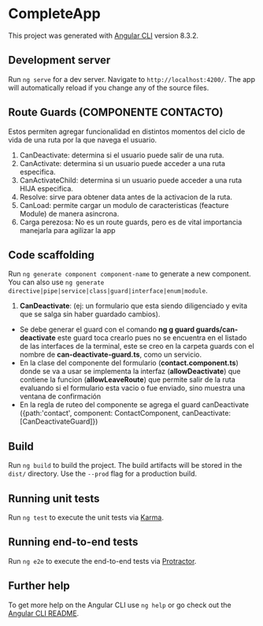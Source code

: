 # CompleteApp

This project was generated with [Angular CLI](https://github.com/angular/angular-cli) version 8.3.2.

## Development server

Run `ng serve` for a dev server. Navigate to `http://localhost:4200/`. The app will automatically reload if you change any of the source files.

## Route Guards (COMPONENTE CONTACTO)

Estos permiten agregar funcionalidad en distintos momentos del ciclo de vida de una ruta por la que navega el usuario.
1. CanDeactivate: determina si el usuario puede salir de una ruta.
2. CanActivate: determina si un usuario puede acceder a una ruta especifica.
3. CanActivateChild: determina si un usuario puede acceder a una ruta HIJA especifica.
4. Resolve: sirve para obtener data antes de la activacion de la ruta.
5. CanLoad: permite cargar un modulo de caracteristicas (feacture Module) de manera asincrona.
6. Carga perezosa: No es un route guards, pero es de vital importancia manejarla para agilizar la app

## Code scaffolding

Run `ng generate component component-name` to generate a new component. You can also use `ng generate directive|pipe|service|class|guard|interface|enum|module`.

1. **CanDeactivate**: (ej: un formulario que esta siendo diligenciado y evita que se salga sin haber guardado cambios).
+ Se debe generar el guard con el comando **ng g guard guards/can-deactivate** este guard toca crearlo pues no se encuentra en el listado de las interfaces de la terminal, este se creo en la carpeta guards con el nombre de **can-deactivate-guard.ts**, como un servicio.
+ En la clase del componente del formulario (**contact.component.ts**) donde se va a usar se implementa la interfaz (**allowDeactivate**) que contiene la funcion (**allowLeaveRoute**) que permite salir de la ruta evaluando  si el formulario esta vacio o fue enviado, sino muestra una  ventana de confirmación
+ En la regla de ruteo del componente se agrega el guard canDeactivate ({path:'contact', component: ContactComponent, canDeactivate:[CanDeactivateGuard]})

## Build

Run `ng build` to build the project. The build artifacts will be stored in the `dist/` directory. Use the `--prod` flag for a production build.

## Running unit tests

Run `ng test` to execute the unit tests via [Karma](https://karma-runner.github.io).

## Running end-to-end tests

Run `ng e2e` to execute the end-to-end tests via [Protractor](http://www.protractortest.org/).

## Further help

To get more help on the Angular CLI use `ng help` or go check out the [Angular CLI README](https://github.com/angular/angular-cli/blob/master/README.md).
